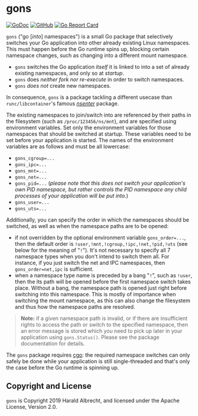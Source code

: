 # gons

[![GoDoc](https://godoc.org/github.com/TheDiveO/gons?status.svg)](http://godoc.org/github.com/TheDiveO/gons)
[![GitHub](https://img.shields.io/github/license/thediveo/gons)](https://img.shields.io/github/license/thediveo/gons)
[![Go Report Card](https://goreportcard.com/badge/github.com/thediveo/gons)](https://goreportcard.com/report/github.com/thediveo/gons)

`gons` ("go [*into*] namespaces") is a small Go package that selectively
switches your Go application into other already existing Linux namespaces.
This must happen before the Go runtime spins up, blocking certain namespace
changes, such as changing into a different mount namespace.

- `gons` switches the Go application *itself* it is linked to into a set of
  already existing namespaces, and only so at *startup*.
- `gons` does *neither fork nor re-execute* in order to switch namespaces.
- `gons` *does not* create new namespaces.

In consequence, `gons` is a package tackling a different usecase than
`runc/libcontainer`'s famous
[*nsenter*](https://github.com/opencontainers/runc/tree/master/libcontainer/nsenter)
package.

The existing namespaces to join/switch into are referenced by their paths in
the filesystem (such as `/proc/123456/ns/mnt`), and are specified using
environment variables. Set only the environment variables for those namespaces
that should be switched at startup. These variables need to be set before your
application is started. The names of the environment variables are as follows
and must be all lowercase:

- `gons_cgroup=...`
- `gons_ipc=...`
- `gons_mnt=...`
- `gons_net=...`
- `gons_pid=...` (*please note that this does not switch your application's
  own PID namespace, but rather controls the PID namespace any child processes
  of your application will be put into.*)
- `gons_user=...`
- `gons_uts=...`

Additionally, you can specify the order in which the namespaces should be
switched, as well as when the namespace paths are to be opened:

- if not overridden by the optional environment variable `gons_order=...`,
  then the default order is `!user,!mnt,!cgroup,!ipc,!net,!pid,!uts` (see
  below for the meaning of "`!`"). It's not necessary to specify all 7
  namespace types when you don't intend to switch them all. For instance, if
  you just switch the net and IPC namespaces, then `gons_order=net,ipc` is
  sufficient.
- when a namespace type name is preceded by a bang "`!`", such as `!user`,
  then the its path will be opened before the first namespace switch takes
  place. Without a bang, the namespace path is opened just right before
  switching into this namespace. This is mostly of importance when switching
  the mount namespace, as this can also change the filesystem and thus how the
  namespace paths are resolved.

> **Note:** if a given namespace path is invalid, or if there are insufficient
> rights to access the path or switch to the specified namespace, then an
> error message is stored which you need to pick up later in your application
> using `gons.Status()`. Please see the package documentation for details.

The `gons` package requires [cgo](https://golang.org/cmd/cgo/): the required
namespace switches can only safely be done while your application is still
single-threaded and that's only the case before the Go runtime is spinning up.

## Copyright and License

`gons` is Copyright 2019 Harald Albrecht, and licensed under the Apache
License, Version 2.0.
